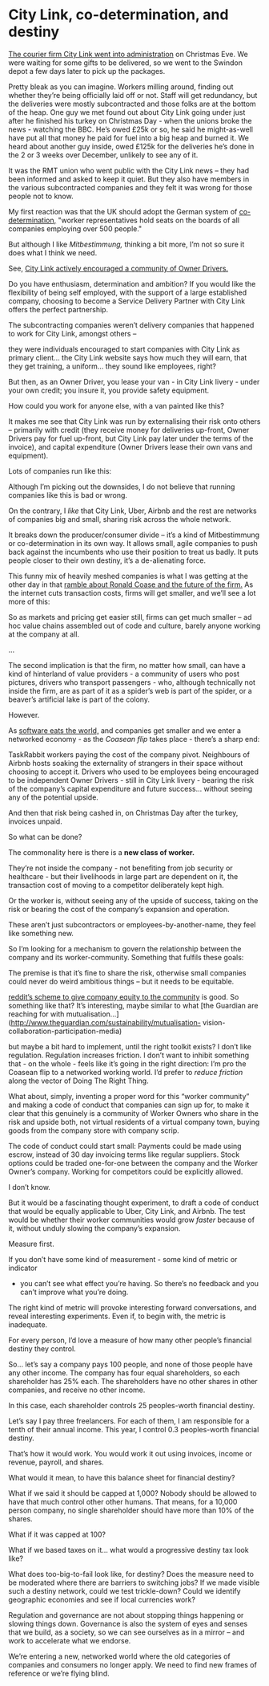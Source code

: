 # City Link, co-determination, and destiny

[The courier firm City Link went into
administration](http://www.bbc.co.uk/news/business-30602829) on Christmas Eve.
We were waiting for some gifts to be delivered, so we went to the Swindon
depot a few days later to pick up the packages.

Pretty bleak as you can imagine. Workers milling around, finding out whether
they’re being officially laid off or not. Staff will get redundancy, but the
deliveries were mostly subcontracted and those folks are at the bottom of the
heap. One guy we met found out about City Link going under just after he
finished his turkey on Christmas Day - when the unions broke the news -
watching the BBC. He’s owed £25k or so, he said he might-as-well have put all
that money he paid for fuel into a big heap and burned it. We heard about
another guy inside, owed £125k for the deliveries he’s done in the 2 or 3
weeks over December, unlikely to see any of it.

It was the RMT union who went public with the City Link news – they had been
informed and asked to keep it quiet. But they also have members in the various
subcontracted companies and they felt it was wrong for those people not to
know.

My first reaction was that the UK should adopt the German system of [co-
determination,](http://en.wikipedia.org/wiki/Co-determination) "worker
representatives hold seats on the boards of all companies employing over 500
people."

But although I like _Mitbestimmung,_ thinking a bit more, I’m not so sure it
does what I think we need.

See, [City Link actively encouraged a community of Owner
Drivers.](http://www.city-link.co.uk/ownerdrivers/)

Do you have enthusiasm, determination and ambition? If you would like the
flexibility of being self employed, with the support of a large established
company, choosing to become a Service Delivery Partner with City Link offers
the perfect partnership.

The subcontracting companies weren’t delivery companies that happened to work
for City Link, amongst others –

they were individuals encouraged to start companies with City Link as primary
client… the City Link website says how much they will earn, that they get
training, a uniform… they sound like employees, right?

But then, as an Owner Driver, you lease your van - in City Link livery - under
your own credit; you insure it, you provide safety equipment.

How could you work for anyone else, with a van painted like this?

It makes me see that City Link was run by externalising their risk onto others
– primarily with credit (they receive money for deliveries up-front, Owner
Drivers pay for fuel up-front, but City Link pay later under the terms of the
invoice), and capital expenditure (Owner Drivers lease their own vans and
equipment).

Lots of companies run like this:

Although I’m picking out the downsides, I do not believe that running
companies like this is bad or wrong.

On the contrary, I _like_ that City Link, Uber, Airbnb and the rest are
networks of companies big and small, sharing risk across the whole network.

It breaks down the producer/consumer divide – it’s a kind of Mitbestimmung or
co-determination in its own way. It allows small, agile companies to push back
against the incumbents who use their position to treat us badly. It puts
people closer to their own destiny, it’s a de-alienating force.

This funny mix of heavily meshed companies is what I was getting at the other
day in that [ramble about Ronald Coase and the future of the
firm.](http://interconnected.org/home/2014/12/23/corporations) As the internet
cuts transaction costs, firms will get smaller, and we’ll see a lot more of
this:

So as markets and pricing get easier still, firms can get much smaller – ad
hoc value chains assembled out of code and culture, barely anyone working at
the company at all.

…

The second implication is that the firm, no matter how small, can have a kind
of hinterland of value providers - a community of users who post pictures,
drivers who transport passengers - who, although technically not inside the
firm, are as part of it as a spider’s web is part of the spider, or a beaver’s
artificial lake is part of the colony.

However.

As [software eats the
world,](http://www.wsj.com/articles/SB10001424053111903480904576512250915629460)
and companies get smaller and we enter a networked economy - as the _Coasean
flip_ takes place - there’s a sharp end:

TaskRabbit workers paying the cost of the company pivot. Neighbours of Airbnb
hosts soaking the externality of strangers in their space without choosing to
accept it. Drivers who used to be employees being encouraged to be independent
Owner Drivers - still in City Link livery - bearing the risk of the company’s
capital expenditure and future success… without seeing any of the potential
upside.

And then that risk being cashed in, on Christmas Day after the turkey,
invoices unpaid.

So what can be done?

The commonality here is there is a **new class of worker.**

They’re not inside the company - not benefiting from job security or
healthcare - but their livelihoods in large part are dependent on it, the
transaction cost of moving to a competitor deliberately kept high.

Or the worker is, without seeing any of the upside of success, taking on the
risk or bearing the cost of the company’s expansion and operation.

These aren’t just subcontractors or employees-by-another-name, they feel like
something new.

So I’m looking for a mechanism to govern the relationship between the company
and its worker-community. Something that fulfils these goals:

The premise is that it’s fine to share the risk, otherwise small companies
could never do weird ambitious things – but it needs to be equitable.

[reddit’s scheme to give company equity to the
community](http://interconnected.org/home/2014/12/22/ramble_about_bitcoin) is
good. So something like that? It’s interesting, maybe similar to what [the
Guardian are reaching for with
mutualisation…](http://www.theguardian.com/sustainability/mutualisation-
vision-collaboration-participation-media)

but maybe a bit hard to implement, until the right toolkit exists? I don’t
like regulation. Regulation increases friction. I don’t want to inhibit
something that - on the whole - feels like it’s going in the right direction:
I’m pro the Coasean flip to a networked working world. I’d prefer to _reduce
friction_ along the vector of Doing The Right Thing.

What about, simply, inventing a proper word for this “worker community” and
making a code of conduct that companies can sign up for, to make it clear that
this genuinely is a community of Worker Owners who share in the risk and
upside both, not virtual residents of a virtual company town, buying goods
from the company store with company scrip.

The code of conduct could start small: Payments could be made using escrow,
instead of 30 day invoicing terms like regular suppliers. Stock options could
be traded one-for-one between the company and the Worker Owner’s company.
Working for competitors could be explicitly allowed.

I don’t know.

But it would be a fascinating thought experiment, to draft a code of conduct
that would be equally applicable to Uber, City Link, and Airbnb. The test
would be whether their worker communities would grow _faster_ because of it,
without unduly slowing the company’s expansion.

Measure first.

If you don’t have some kind of measurement - some kind of metric or indicator

- you can’t see what effect you’re having. So there’s no feedback and you
  can’t improve what you’re doing.

The right kind of metric will provoke interesting forward conversations, and
reveal interesting experiments. Even if, to begin with, the metric is
inadequate.

For every person, I’d love a measure of how many other people’s financial
destiny they control.

So… let’s say a company pays 100 people, and none of those people have any
other income. The company has four equal shareholders, so each shareholder has
25% each. The shareholders have no other shares in other companies, and
receive no other income.

In this case, each shareholder controls 25 peoples-worth financial destiny.

Let’s say I pay three freelancers. For each of them, I am responsible for a
tenth of their annual income. This year, I control 0.3 peoples-worth financial
destiny.

That’s how it would work. You would work it out using invoices, income or
revenue, payroll, and shares.

What would it mean, to have this balance sheet for financial destiny?

What if we said it should be capped at 1,000? Nobody should be allowed to have
that much control other other humans. That means, for a 10,000 person company,
no single shareholder should have more than 10% of the shares.

What if it was capped at 100?

What if we based taxes on it… what would a progressive destiny tax look like?

What does too-big-to-fail look like, for destiny? Does the measure need to be
moderated where there are barriers to switching jobs? If we made visible such
a destiny network, could we test trickle-down? Could we identify geographic
economies and see if local currencies work?

Regulation and governance are not about stopping things happening or slowing
things down. Governance is also the system of eyes and senses that we build,
as a society, so we can see ourselves as in a mirror – and work to accelerate
what we endorse.

We’re entering a new, networked world where the old categories of companies
and consumers no longer apply. We need to find new frames of reference or
we’re flying blind.
